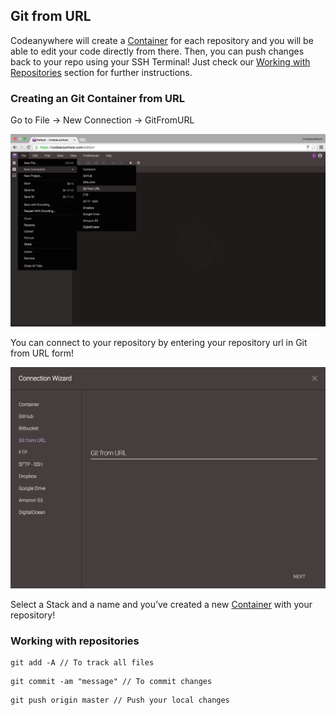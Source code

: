 ## Git from URL

Codeanywhere will create a [Container](#container) for each repository and you will be able to edit your code directly from there. Then, you can push changes back to your repo using your SSH Terminal! Just check our [Working with Repositories](#working-with-repositories) section for further instructions.

### Creating an Git Container from URL
Go to File -> New Connection -> GitFromURL

![](/images/gitfromurl-open.png)

You can connect to your repository by entering your repository url in Git from URL form!

![](/images/gitfromurl-connect.png)

Select a Stack and a name and you’ve created a new [Container](#container) with your repository!

### Working with repositories

~~~~
git add -A // To track all files
~~~~

~~~~
git commit -am "message" // To commit changes
~~~~

~~~~
git push origin master // Push your local changes
~~~~
